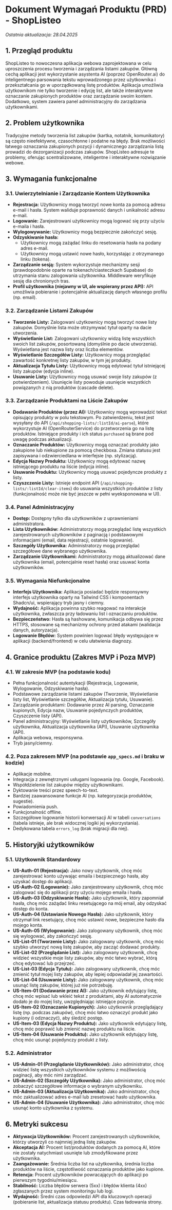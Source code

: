 # Dokument Wymagań Produktu (PRD) - ShopListeo
_Ostatnia aktualizacja: 28.04.2025_

## 1. Przegląd produktu

ShopListeo to nowoczesna aplikacja webowa zaprojektowana w celu uproszczenia procesu tworzenia i zarządzania listami zakupów. Główną cechą aplikacji jest wykorzystanie asystenta AI (poprzez OpenRouter.ai) do inteligentnego parsowania tekstu wprowadzonego przez użytkownika i przekształcania go w uporządkowaną listę produktów. Aplikacja umożliwia użytkownikom nie tylko tworzenie i edycję list, ale także interaktywne oznaczanie zakupionych produktów oraz zarządzanie swoim kontem. Dodatkowo, system zawiera panel administracyjny do zarządzania użytkownikami.

## 2. Problem użytkownika

Tradycyjne metody tworzenia list zakupów (kartka, notatnik, komunikatory) są często nieefektywne, czasochłonne i podatne na błędy. Brak możliwości łatwego oznaczania zakupionych pozycji i dynamicznego zarządzania listą prowadzi do dezorganizacji podczas zakupów. ShopListeo adresuje te problemy, oferując scentralizowane, inteligentne i interaktywne rozwiązanie webowe.

## 3. Wymagania funkcjonalne

### 3.1. Uwierzytelnianie i Zarządzanie Kontem Użytkownika

*   **Rejestracja:** Użytkownicy mogą tworzyć nowe konta za pomocą adresu e-mail i hasła. System waliduje poprawność danych i unikalność adresu e-mail.
*   **Logowanie:** Zarejestrowani użytkownicy mogą logować się przy użyciu e-maila i hasła.
*   **Wylogowywanie:** Użytkownicy mogą bezpiecznie zakończyć sesję.
*   **Odzyskiwanie hasła:**
    *   Użytkownicy mogą zażądać linku do resetowania hasła na podany adres e-mail.
    *   Użytkownicy mogą ustawić nowe hasło, korzystając z otrzymanego linku (tokena).
*   **Zarządzanie sesją:** System wykorzystuje mechanizmy sesji (prawdopodobnie oparte na tokenach/ciasteczkach Supabase) do utrzymania stanu zalogowania użytkownika. Middleware weryfikuje sesję dla chronionych tras.
*   **Profil użytkownika (niejawny w UI, ale wspierany przez API):** API umożliwia pobieranie i potencjalnie aktualizację danych własnego profilu (np. email).

### 3.2. Zarządzanie Listami Zakupów

*   **Tworzenie Listy:** Zalogowani użytkownicy mogą tworzyć nowe listy zakupów. Domyślnie lista może otrzymywać tytuł oparty na dacie utworzenia.
*   **Wyświetlanie List:** Zalogowani użytkownicy widzą listę wszystkich swoich list zakupów, posortowaną (domyślnie po dacie utworzenia). Wyświetlana jest nazwa listy oraz liczba elementów.
*   **Wyświetlanie Szczegółów Listy:** Użytkownicy mogą przeglądać zawartość konkretnej listy zakupów, w tym jej produkty.
*   **Aktualizacja Tytułu Listy:** Użytkownicy mogą edytować tytuł istniejącej listy zakupów (edycja inline).
*   **Usuwanie Listy:** Użytkownicy mogą usuwać swoje listy zakupów (z potwierdzeniem). Usunięcie listy powoduje usunięcie wszystkich powiązanych z nią produktów (cascade delete).

### 3.3. Zarządzanie Produktami na Liście Zakupów

*   **Dodawanie Produktów (przez AI):** Użytkownicy mogą wprowadzić tekst opisujący produkty w polu tekstowym. Po zatwierdzeniu, tekst jest wysyłany do API (`/api/shopping-lists/:listId/ai-parse`), które wykorzystuje AI (OpenRouterService) do przetworzenia go na listę produktów. Istniejące produkty i ich status `purchased` są brane pod uwagę podczas aktualizacji.
*   **Oznaczanie Produktów:** Użytkownicy mogą oznaczać produkty jako zakupione lub niekupione za pomocą checkboxa. Zmiana statusu jest zapisywana i odzwierciedlana w interfejsie (np. stylizacją).
*   **Edycja Nazwy Produktu:** Użytkownicy mogą edytować nazwę istniejącego produktu na liście (edycja inline).
*   **Usuwanie Produktu:** Użytkownicy mogą usuwać pojedyncze produkty z listy.
*   **Czyszczenie Listy:** Istnieje endpoint API (`/api/shopping-lists/:listId/clear-items`) do usuwania wszystkich produktów z listy (funkcjonalność może nie być jeszcze w pełni wyeksponowana w UI).

### 3.4. Panel Administracyjny

*   **Dostęp:** Dostępny tylko dla użytkowników z uprawnieniami administratora.
*   **Lista Użytkowników:** Administratorzy mogą przeglądać listę wszystkich zarejestrowanych użytkowników z paginacją i podstawowymi informacjami (email, data rejestracji, ostatnie logowanie).
*   **Szczegóły Użytkownika:** Administratorzy mogą przeglądać szczegółowe dane wybranego użytkownika.
*   **Zarządzanie Użytkownikami:** Administratorzy mogą aktualizować dane użytkownika (email, potencjalnie reset hasła) oraz usuwać konta użytkowników.

### 3.5. Wymagania Niefunkcjonalne

*   **Interfejs Użytkownika:** Aplikacja posiadać będzie responsywny interfejs użytkownika oparty na Tailwind CSS i komponentach Shadcn/ui, wspierający tryb jasny i ciemny.
*   **Wydajność:** Aplikacja powinna szybko reagować na interakcje użytkownika, zwłaszcza przy ładowaniu list i oznaczaniu produktów.
*   **Bezpieczeństwo:** Hasła są hashowane, komunikacja odbywa się przez HTTPS, stosowane są mechanizmy ochrony przed atakami (walidacja danych, autoryzacja).
*   **Logowanie Błędów:** System powinien logować błędy występujące w aplikacji (backend/frontend) w celu ułatwienia diagnozy.

## 4. Granice produktu (Zakres MVP i Poza MVP)

### 4.1. W zakresie MVP (na podstawie kodu)

*   Pełna funkcjonalność autentykacji (Rejestracja, Logowanie, Wylogowanie, Odzyskiwanie hasła).
*   Podstawowe zarządzanie listami zakupów (Tworzenie, Wyświetlanie listy list, Wyświetlanie szczegółów, Aktualizacja tytułu, Usuwanie).
*   Zarządzanie produktami: Dodawanie przez AI parsing, Oznaczanie kupionych, Edycja nazw, Usuwanie pojedynczych produktów, Czyszczenie listy (API).
*   Panel administracyjny: Wyświetlanie listy użytkowników, Szczegóły użytkownika, Aktualizacja użytkownika (API), Usuwanie użytkownika (API).
*   Aplikacja webowa, responsywna.
*   Tryb jasny/ciemny.

### 4.2. Poza zakresem MVP (na podstawie `app_specs.md` i braku w kodzie)

*   Aplikacje mobilne.
*   Integracja z zewnętrznymi usługami logowania (np. Google, Facebook).
*   Współdzielenie list zakupów między użytkownikami.
*   Dyktowanie treści przez speech-to-text.
*   Bardziej zaawansowane funkcje AI (np. kategoryzacja produktów, sugestie).
*   Powiadomienia push.
*   Funkcjonalność offline.
*   Szczegółowe logowanie historii konwersacji AI w tabeli `conversations` (tabela istnieje, ale brak widocznej logiki jej wykorzystania).
*   Dedykowana tabela `errors_log` (brak migracji dla niej).

## 5. Historyjki użytkowników

### 5.1. Użytkownik Standardowy

*   **US-Auth-01 (Rejestracja):** Jako nowy użytkownik, chcę móc zarejestrować konto używając emaila i bezpiecznego hasła, aby uzyskać dostęp do aplikacji.
*   **US-Auth-02 (Logowanie):** Jako zarejestrowany użytkownik, chcę móc zalogować się do aplikacji przy użyciu mojego emaila i hasła.
*   **US-Auth-03 (Odzyskiwanie Hasła):** Jako użytkownik, który zapomniał hasła, chcę móc zażądać linku resetującego na mój email, aby odzyskać dostęp do konta.
*   **US-Auth-04 (Ustawianie Nowego Hasła):** Jako użytkownik, który otrzymał link resetujący, chcę móc ustawić nowe, bezpieczne hasło dla mojego konta.
*   **US-Auth-05 (Wylogowanie):** Jako zalogowany użytkownik, chcę móc się wylogować, aby zakończyć sesję.
*   **US-List-01 (Tworzenie Listy):** Jako zalogowany użytkownik, chcę móc szybko utworzyć nową listę zakupów, aby zacząć dodawać produkty.
*   **US-List-02 (Przeglądanie List):** Jako zalogowany użytkownik, chcę widzieć wszystkie moje listy zakupów, aby móc łatwo wybrać, którą chcę edytować lub przejrzeć.
*   **US-List-03 (Edycja Tytułu):** Jako zalogowany użytkownik, chcę móc zmienić tytuł mojej listy zakupów, aby lepiej odpowiadał jej zawartości.
*   **US-List-04 (Usuwanie Listy):** Jako zalogowany użytkownik, chcę móc usunąć listę zakupów, której już nie potrzebuję.
*   **US-Item-01 (Dodawanie przez AI):** Jako użytkownik edytujący listę, chcę móc wpisać lub wkleić tekst z produktami, aby AI automatycznie dodało je do mojej listy, uwzględniając istniejące pozycje.
*   **US-Item-02 (Oznaczanie Kupionych):** Jako użytkownik przeglądający listę (np. podczas zakupów), chcę móc łatwo oznaczyć produkt jako kupiony (i odznaczyć), aby śledzić postęp.
*   **US-Item-03 (Edycja Nazwy Produktu):** Jako użytkownik edytujący listę, chcę móc poprawić lub zmienić nazwę produktu na liście.
*   **US-Item-04 (Usuwanie Produktu):** Jako użytkownik edytujący listę, chcę móc usunąć pojedynczy produkt z listy.

### 5.2. Administrator

*   **US-Admin-01 (Przeglądanie Użytkowników):** Jako administrator, chcę widzieć listę wszystkich użytkowników systemu z możliwością paginacji, aby móc nimi zarządzać.
*   **US-Admin-02 (Szczegóły Użytkownika):** Jako administrator, chcę móc zobaczyć szczegółowe informacje o wybranym użytkowniku.
*   **US-Admin-03 (Aktualizacja Użytkownika):** Jako administrator, chcę móc zaktualizować adres e-mail lub zresetować hasło użytkownika.
*   **US-Admin-04 (Usuwanie Użytkownika):** Jako administrator, chcę móc usunąć konto użytkownika z systemu.

## 6. Metryki sukcesu

*   **Aktywacja Użytkowników:** Procent zarejestrowanych użytkowników, którzy utworzyli co najmniej jedną listę zakupów.
*   **Akceptacja AI:** Procent list/produktów dodanych za pomocą AI, które nie zostały natychmiast usunięte lub zmodyfikowane przez użytkownika.
*   **Zaangażowanie:** Średnia liczba list na użytkownika, średnia liczba produktów na liście, częstotliwość oznaczania produktów jako kupione.
*   **Retencja:** Procent użytkowników powracających do aplikacji po pierwszym tygodniu/miesiącu.
*   **Stabilność:** Liczba błędów serwera (5xx) i błędów klienta (4xx) zgłaszanych przez system monitoringu lub logi.
*   **Wydajność:** Średni czas odpowiedzi API dla kluczowych operacji (pobieranie list, aktualizacja statusu produktu). Czas ładowania strony.
